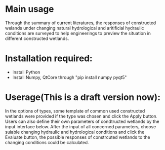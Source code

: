 # Main usage
Through the summary of current literatures, the responses of constructed welands under changing natural hydrological and aritificial hydraulic conditions are surveyed to help engineerings to preview the situation in different constructed wetlands. 
# Installation required:
- Install Python
- Install Numpy, QtCore through "pip install numpy pyqt5"
# Userage(This is a draft version now):
In the options of types, some template of common used constructed wetlands were provided if the type was chosen and click the Apply button. Users can also define their own parameters of condtructed wetlands by the input interface below.
After the input of all concerned parameters, choose suiable changing hydraulic and hydrological conditions and click the Evaluate button, the possible responses of constrcuted wetlands to the changing conditions could be calculated. 
